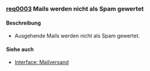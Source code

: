 ### [req0003](https://github.com/PolitAktiv/politaktiv-requirements/tree/master/de/requirements/req0003.md) Mails werden nicht als Spam gewertet


#### Beschreibung
 * Ausgehende Mails werden nicht als Spam gewertet.


#### Siehe auch
 * [Interface: Mailversand](../InterFace001.md)

